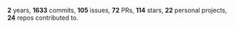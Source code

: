 **2** years, **1633** commits, **105** issues, **72** PRs, **114** stars, **22** personal projects, **24** repos contributed to.
